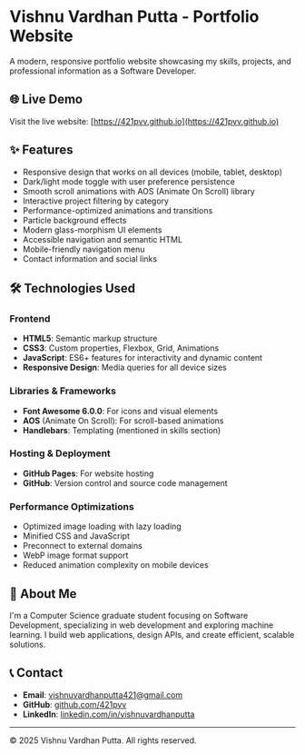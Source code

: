# Vishnu Vardhan Putta - Portfolio Website

A modern, responsive portfolio website showcasing my skills, projects, and professional information as a Software Developer.

## 🌐 Live Demo

Visit the live website: [https://421pvv.github.io](https://421pvv.github.io)

## ✨ Features

- Responsive design that works on all devices (mobile, tablet, desktop)
- Dark/light mode toggle with user preference persistence
- Smooth scroll animations with AOS (Animate On Scroll) library
- Interactive project filtering by category
- Performance-optimized animations and transitions
- Particle background effects
- Modern glass-morphism UI elements
- Accessible navigation and semantic HTML
- Mobile-friendly navigation menu
- Contact information and social links

## 🛠️ Technologies Used

### Frontend
- **HTML5**: Semantic markup structure
- **CSS3**: Custom properties, Flexbox, Grid, Animations
- **JavaScript**: ES6+ features for interactivity and dynamic content
- **Responsive Design**: Media queries for all device sizes

### Libraries & Frameworks
- **Font Awesome 6.0.0**: For icons and visual elements
- **AOS** (Animate On Scroll): For scroll-based animations
- **Handlebars**: Templating (mentioned in skills section)

### Hosting & Deployment
- **GitHub Pages**: For website hosting
- **GitHub**: Version control and source code management

### Performance Optimizations
- Optimized image loading with lazy loading
- Minified CSS and JavaScript
- Preconnect to external domains
- WebP image format support
- Reduced animation complexity on mobile devices

## 👤 About Me

I'm a Computer Science graduate student focusing on Software Development, specializing in web development and exploring machine learning. I build web applications, design APIs, and create efficient, scalable solutions.

## 📞 Contact

- **Email**: [vishnuvardhanputta421@gmail.com](mailto:vishnuvardhanputta421@gmail.com)
- **GitHub**: [github.com/421pvv](https://github.com/421pvv)
- **LinkedIn**: [linkedin.com/in/vishnuvardhanputta](https://linkedin.com/in/vishnuvardhanputta)

---

© 2025 Vishnu Vardhan Putta. All rights reserved.